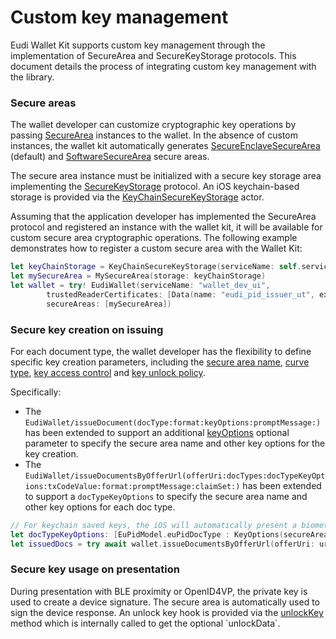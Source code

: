 # Custom key management

Eudi Wallet Kit supports custom key management through the implementation of SecureArea and SecureKeyStorage protocols. This document details the process of integrating custom key management with the library.

### Secure areas

The wallet developer can customize cryptographic key operations by passing [SecureArea](https://eu-digital-identity-wallet.github.io/eudi-lib-ios-iso18013-data-model/documentation/mdocdatamodel18013/securearea) instances to the wallet. In the absence of custom instances, the wallet kit automatically generates [SecureEnclaveSecureArea](https://eu-digital-identity-wallet.github.io/eudi-lib-ios-iso18013-security/documentation/mdocsecurity18013/secureenclavesecurearea) (default) and [SoftwareSecureArea](https://eu-digital-identity-wallet.github.io/eudi-lib-ios-iso18013-security/documentation/mdocsecurity18013/softwaresecurearea) secure areas. 

The secure area instance must be initialized with a secure key storage area implementing the [SecureKeyStorage](https://eu-digital-identity-wallet.github.io/eudi-lib-ios-iso18013-data-model/documentation/mdocdatamodel18013/securekeystorage) protocol. An iOS keychain-based storage is provided via the [KeyChainSecureKeyStorage](https://eu-digital-identity-wallet.github.io/eudi-lib-ios-wallet-storage/documentation/walletstorage/keychainsecurekeystorage) actor. 

Assuming that the application developer has implemented the SecureArea protocol and registered an instance with the wallet kit, it will be available for custom secure area cryptographic operations. The following example demonstrates how to register a custom secure area with the Wallet Kit:

```swift
let keyChainStorage = KeyChainSecureKeyStorage(serviceName: self.serviceName, accessGroup: nil)
let mySecureArea = MySecureArea(storage: keyChainStorage)
let wallet = try! EudiWallet(serviceName: "wallet_dev_ui",
		trustedReaderCertificates: [Data(name: "eudi_pid_issuer_ut", ext: "der")!],
		secureAreas: [mySecureArea])
```

### Secure key creation on issuing

For each document type, the wallet developer has the flexibility to define specific key creation parameters, including the [secure area name](https://eu-digital-identity-wallet.github.io/eudi-lib-ios-iso18013-data-model/documentation/mdocdatamodel18013/securearea/name-1uugf), [curve type](https://eu-digital-identity-wallet.github.io/eudi-lib-ios-iso18013-data-model/documentation/mdocdatamodel18013/coseeccurve), [key access control](https://eu-digital-identity-wallet.github.io/eudi-lib-ios-iso18013-data-model/documentation/mdocdatamodel18013/keyaccesscontrol) and [key unlock policy](https://eu-digital-identity-wallet.github.io/eudi-lib-ios-iso18013-data-model/documentation/mdocdatamodel18013/keyaccessprotection).

Specifically:

- The ``EudiWallet/issueDocument(docType:format:keyOptions:promptMessage:)`` has been extended to support an
additional [keyOptions](https://eu-digital-identity-wallet.github.io/eudi-lib-ios-iso18013-data-model/documentation/mdocdatamodel18013/keyoptions) optional parameter to specify the secure area name and other key options for the key creation. 
- The ``EudiWallet/issueDocumentsByOfferUrl(offerUri:docTypes:docTypeKeyOptions:txCodeValue:format:promptMessage:claimSet:)`` has been extended to support a `docTypeKeyOptions` to specify the secure area name and other key options for each doc type.

```swift
// For keychain saved keys, the iOS will automatically present a biometric or user PIN screen to authorize key usage for PID documents
let docTypeKeyOptions: [EuPidModel.euPidDocType : KeyOptions(secureAreaName: "Software", accessControl: [.requireUserPresence])]
let issuedDocs = try await wallet.issueDocumentsByOfferUrl(offerUri: uriOffered, docTypes: docIssueOffered.docModels, docTypeKeyOptions: docTypeKeyOptions)
```
### Secure key usage on presentation

During presentation with BLE proximity or OpenID4VP, the private key is used to create a device signature. The secure area is automatically used to sign the device response. An unlock key hook is provided via the [unlockKey](https://eu-digital-identity-wallet.github.io/eudi-lib-ios-iso18013-data-model/documentation/mdocdatamodel18013/securearea/unlockkey(id:)-19q3g) method which is internally called to get the optional `unlockData`. 
